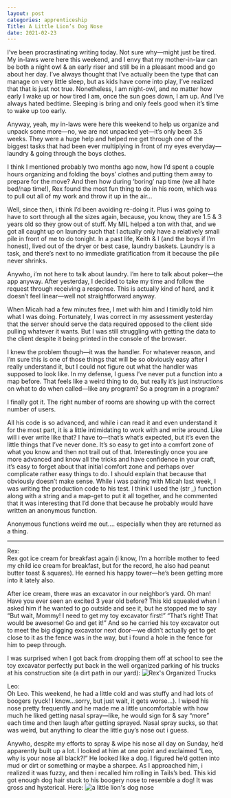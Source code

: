 ```yaml
---
layout: post 
categories: apprenticeship
Title: A Little Lion’s Dog Nose
date: 2021-02-23
---
```


I’ve been procrastinating writing today.  Not sure why—might just be tired.  My in-laws were here this weekend, and I envy that my mother-in-law can be both a night owl & an early riser and still be in a pleasant mood and go about her day.  I’ve always thought that I’ve actually been the type that can manage on very little sleep, but as kids have come into play, I’ve realized that that is just not true.  Nonetheless, I am night-owl, and no matter how early I wake up or how tired I am, once the sun goes down, I am up.  And I’ve always hated bedtime.  Sleeping is bring and only feels good when it’s time to wake up too early.  

Anyway, yeah, my in-laws were here this weekend to help us organize and unpack some more—no, we are not unpacked yet—it’s only been 3.5 weeks.  They were a huge help and helped me get through one of the biggest tasks that had been ever multiplying in front of my eyes everyday—laundry & going through the boys clothes.

I think I mentioned probably two months ago now, how I’d spent a couple hours organizing and folding the boys’ clothes and putting them away to prepare for the move?  And then how during ‘boring’ nap time (we all hate bed/nap time!), Rex found the most fun thing to do in his room, which was to pull out all of my work and throw it up in the air...

Well, since then, i think I’d been avoiding re-doing it.  Plus i was going to have to sort through all the sizes again, because, you know, they are 1.5 & 3 years old so they grow out of stuff.  My MIL helped a ton with that, and we got all caught up on laundry such that I actually only have a relatively small pile in front of me to do tonight.  In a past life, Keith & I (and the boys if I’m honest), lived out of the dryer or best case, laundry baskets.  Laundry is a task, and there’s next to no immediate gratification from it because the pile never shrinks.  

Anywho, i’m not here to talk about laundry.  I’m here to talk about poker—the app anyway.  After yesterday, I decided to take my time and follow the request through receiving a response.  This is actually kind of hard, and it doesn’t feel linear—well not straightforward anyway.  

When Micah had a few minutes free, I met with him and I timidly told him what I was doing.  Fortunately, I was correct in my assessment yesterday that the server should serve the data required opposed to the client side pulling whatever it wants.  But I was still struggling with getting the data to the client despite it being printed in the console of the browser.  

I knew the problem though—it was the handler.  For whatever reason, and I’m sure this is one of those things that will be so obviously easy after I really understand it, but I could not figure out what the handler was supposed to look like.  In my defense, I guess I’ve never put a function into a map before.  That feels like a weird thing to do, but really it’s just instructions on what to do when called—like any program?  So a program in a program?  

I finally got it.  The right number of rooms are showing up with the correct number of users.  

All his code is so advanced, and while i can read it and even understand it for the most part, it is a little intimidating to work with and write around.  Like will i ever write like that?  I have to—that’s what’s expected, but it’s even the little things that I’ve never done.  It’s so easy to get into a comfort zone of what you know and then not trail out of that.  Interestingly once you are more advanced and know all the tricks and have confidence in your craft, it’s easy to forget about that initial comfort zone and perhaps over complicate rather easy things to do.  I should explain that because that obviously doesn’t make sense.  While i was pairing with Micah last week, I was writing the production code to his test.  I think I used the (str _) function along with a string and a map-get to put it all together, and he commented that it was interesting that I’d done that because he probably would have written an anonymous function.  

Anonymous functions weird me out…. especially when they are returned as a thing.  


***

Rex:  
Rex got ice cream for breakfast again (i know, I’m a horrible mother to feed my child ice cream for breakfast, but for the record, he also had peanut butter toast & squares).  He earned his happy tower—he’s been getting more into it lately also.  

After ice cream, there was an excavator in our neighbor’s yard.  Oh man!  Have you ever seen an excited 3 year old before?  This kid squealed when I asked him if he wanted to go outside and see it, but he stopped me to say “But wait, Mommy!  I need to get my toy excavator first!”  “That’s right!  That would be awesome!  Go and get it!”  And so he carried his toy excavator out to meet the big digging excavator next door—we didn’t actually get to get close to it as the fence was in the way, but i found a hole in the fence for him to peep through.

I was surprised when I got back from dropping them off at school to see the toy excavator perfectly put back in the well organized parking of his trucks at his construction site (a dirt path in our yard):
![Rex's Organized Trucks](https://maniginam.github.io/blog/pics&vids/RexTrucks.jpeg#thumbnail)

Leo:  
Oh Leo.  This weekend, he had a little cold and was stuffy and had lots of boogers (yuck! I know...sorry, but just wait, it gets worse...). I wiped his nose pretty frequently and he made me a little uncomfortable with how much he liked getting nasal spray—like, he would sign for & say “more” each time and then laugh after getting sprayed.  Nasal spray sucks, so that was weird, but anything to clear the little guy’s nose out i guess. 

Anywho, despite my efforts to spray & wipe his nose all day on Sunday, he’d apparently built up a lot.  I looked at him at one point and exclaimed “Leo, why is your nose all black?!”  He looked like a dog.  I figured he’d gotten into mud or dirt or something or maybe a sharpee.  As I approached him, i realized it was fuzzy, and then i recalled him rolling in Tails’s bed.  This kid got enough dog hair stuck to his boogery nose to resemble a dog!  It was gross and hysterical.  Here:
![a little lion's dog nose](https://maniginam.github.io/blog/pics&vids/aLittleLionsDogNose.jpeg#thumbnail)

